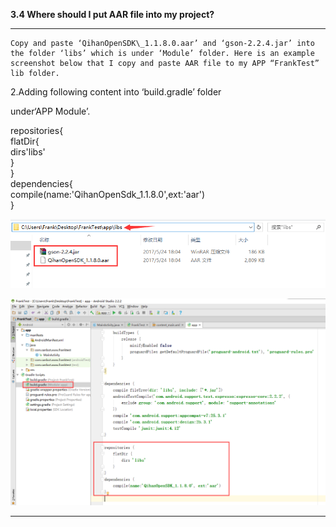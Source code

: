 **3.4 Where should I put AAR file into my project?**

---

```
Copy and paste ‘QihanOpenSDK\_1.1.8.0.aar’ and ‘gson-2.2.4.jar’ into the folder ‘libs’ which is under ‘Module’ folder. Here is an example screenshot below that I copy and paste AAR file to my APP “FrankTest” lib folder.
```

2.Adding following content into ‘build.gradle’ folder

under‘APP Module’.

repositories{  
flatDir{  
dirs'libs'  
}  
 }  
 dependencies{  
compile\(name:'QihanOpenSdk\_1.1.8.0',ext:'aar'\)  
}

![](/assets/aar-1.png)

![](/assets/aar-2.png)





----

